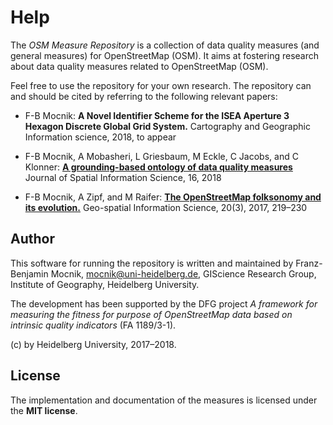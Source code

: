 # Help

The *OSM Measure Repository* is a collection of data quality measures (and general measures) for OpenStreetMap (OSM).  It aims at fostering research about data quality measures related to OpenStreetMap (OSM).

Feel free to use the repository for your own research.  The repository can and should be cited by referring to the following relevant papers:

* F-B Mocnik: **A Novel Identifier Scheme for the ISEA Aperture 3 Hexagon Discrete Global Grid System.** Cartography and Geographic Information science, 2018, to appear

* F-B Mocnik, A Mobasheri, L Griesbaum, M Eckle, C Jacobs, and C Klonner: [**A grounding-based ontology of data quality measures**](http://josis.org/index.php/josis/article/viewFile/360/197) Journal of Spatial Information Science, 16, 2018

* F-B Mocnik, A Zipf, and M Raifer: [**The OpenStreetMap folksonomy and its evolution.**](http://doi.org/10.1080/10095020.2017.1368193) Geo-spatial Information Science, 20(3), 2017, 219–230

## Author

This software for running the repository is written and maintained by Franz-Benjamin Mocnik, <mocnik@uni-heidelberg.de>, GIScience Research Group, Institute of Geography, Heidelberg University.

The development has been supported by the DFG project *A framework for measuring the fitness for purpose of OpenStreetMap data based on intrinsic quality indicators* (FA 1189/3-1).

(c) by Heidelberg University, 2017–2018.

## License

The implementation and documentation of the measures is licensed under the **MIT license**.
